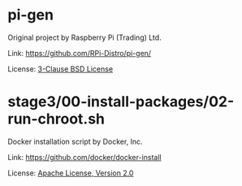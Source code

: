 # pi-gen
Original project by Raspberry Pi (Trading) Ltd.

Link: https://github.com/RPi-Distro/pi-gen/

License: [3-Clause BSD License](https://github.com/RPi-Distro/pi-gen/blob/master/LICENSE)

# stage3/00-install-packages/02-run-chroot.sh
Docker installation script by Docker, Inc.

Link: https://github.com/docker/docker-install

License: [Apache License, Version 2.0](https://github.com/docker/docker-install/blob/master/LICENSE)
